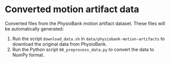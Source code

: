 # Converted motion artifact data

Converted files from the PhysioBank motion artifact dataset. These files will be automatically generated:

1. Run the script `download_data.sh` in `data/physiobank-motion-artifacts` to download the original data from PhysioBank.
2. Run the Python script `00_preprocess_data.py` to convert the data to NumPy format.
